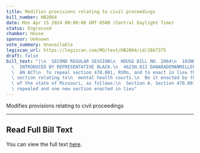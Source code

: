 ```yaml
---
title: Modifies provisions relating to civil proceedings
bill_number: HB2064
date: Mon Apr 15 2024 00:00:00 GMT-0500 (Central Daylight Time)
status: Engrossed
chamber: House
sponsor: Unknown
vote_summary: Unavailable
legiscan_url: https://legiscan.com/MO/text/HB2064/id/2867375
draft: false
bill_text: "|\n  SECOND REGULAR SESSION\n  HOUSE BILL NO. 2064\n  102ND GENERAL ASSEMBLY\n\
  \  INTRODUCED BY REPRESENTATIVE BLACK.\n  4623H.01I DANARADEMANMILLER,ChiefClerk\n\
  \  AN ACT\n  To repeal section 478.001, RSMo, and to enact in lieu thereof one new\
  \ section relating to\n  mental health courts.\n  Be it enacted by the General Assembly\
  \ of the state of Missouri, as follows:\n  Section A. Section 478.001, RSMo, is\
  \ repealed and one new section enacted in lieu"
---
```

Modifies provisions relating to civil proceedings

---

## Read Full Bill Text

You can view the full text [here](https://legiscan.com/MO/text/HB2064/id/2867375).
